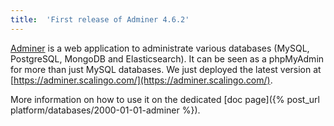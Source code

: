 ```yaml
---
title:	'First release of Adminer 4.6.2'
---
```


[Adminer](https://www.adminer.org/) is a web application to administrate various databases (MySQL,
PostgreSQL, MongoDB and Elasticsearch). It can be seen as a phpMyAdmin for more than just MySQL
databases.  We just deployed the latest version at
[https://adminer.scalingo.com/](https://adminer.scalingo.com/).

More information on how to use it on the dedicated [doc page]({% post_url platform/databases/2000-01-01-adminer %}).
